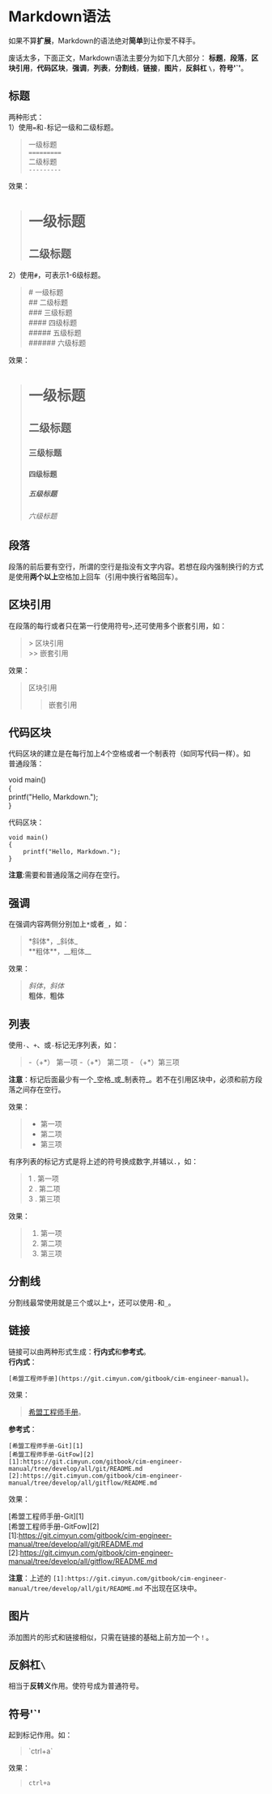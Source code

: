 # Markdown语法

如果不算**扩展**，Markdown的语法绝对**简单**到让你爱不释手。

废话太多，下面正文，Markdown语法主要分为如下几大部分：
**标题**，**段落**，**区块引用**，**代码区块**，**强调**，**列表**，**分割线**，**链接**，**图片**，**反斜杠 `\`**，**符号'`'**。

## 标题

两种形式：  
1）使用`=`和`-`标记一级和二级标题。
> 一级标题   
> `=========`   
> 二级标题    
> `---------`
  
效果：
> 一级标题   
> =========   
> 二级标题
> ---------  

2）使用`#`，可表示1-6级标题。
> \# 一级标题   
> \## 二级标题   
> \### 三级标题   
> \#### 四级标题   
> \##### 五级标题   
> \###### 六级标题    

效果：
> # 一级标题   
> ## 二级标题   
> ### 三级标题   
> #### 四级标题   
> ##### 五级标题   
> ###### 六级标题 

## 段落

段落的前后要有空行，所谓的空行是指没有文字内容。若想在段内强制换行的方式是使用**两个以上**空格加上回车（引用中换行省略回车）。

## 区块引用 

在段落的每行或者只在第一行使用符号`>`,还可使用多个嵌套引用，如：
> \> 区块引用  
> \>> 嵌套引用  

效果：
> 区块引用  
>> 嵌套引用 

## 代码区块

代码区块的建立是在每行加上4个空格或者一个制表符（如同写代码一样）。如    
普通段落：

void main()    
{    
    printf("Hello, Markdown.");    
}    

代码区块：

    void main()
    {
        printf("Hello, Markdown.");
    }

**注意**:需要和普通段落之间存在空行。

## 强调 
在强调内容两侧分别加上`*`或者`_`，如：
> \*斜体\*，\_斜体\_    
> \*\*粗体\*\*，\_\_粗体\_\_

效果：
> *斜体*，_斜体_    
> **粗体**，__粗体__

## 列表
使用`·`、`+`、或`-`标记无序列表，如：
> \-（+\*） 第一项
> \-（+\*） 第二项
> \- （+\*）第三项

**注意**：标记后面最少有一个_空格_或_制表符_。若不在引用区块中，必须和前方段落之间存在空行。

效果：
> + 第一项
> + 第二项
> + 第三项

有序列表的标记方式是将上述的符号换成数字,并辅以`.`，如：
> 1 . 第一项   
> 2 . 第二项    
> 3 . 第三项    

效果：
> 1. 第一项
> 2. 第二项
> 3. 第三项

## 分割线
分割线最常使用就是三个或以上`*`，还可以使用`-`和`_`。

## 链接 
链接可以由两种形式生成：**行内式**和**参考式**。    
**行内式**：

```
[希盟工程师手册](https://git.cimyun.com/gitbook/cim-engineer-manual)。
```

效果：
> [希盟工程师手册](https://git.cimyun.com/gitbook/cim-engineer-manual)。

**参考式**：

```
[希盟工程师手册-Git][1]    
[希盟工程师手册-GitFow][2]    
[1]:https://git.cimyun.com/gitbook/cim-engineer-manual/tree/develop/all/git/README.md
[2]:https://git.cimyun.com/gitbook/cim-engineer-manual/tree/develop/all/gitflow/README.md
```

效果：

[希盟工程师手册-Git][1]    
[希盟工程师手册-GitFow][2]    
[1]:https://git.cimyun.com/gitbook/cim-engineer-manual/tree/develop/all/git/README.md
[2]:https://git.cimyun.com/gitbook/cim-engineer-manual/tree/develop/all/gitflow/README.md

**注意**：上述的 `[1]:https://git.cimyun.com/gitbook/cim-engineer-manual/tree/develop/all/git/README.md` 不出现在区块中。

## 图片
添加图片的形式和链接相似，只需在链接的基础上前方加一个`！`。

## 反斜杠`\` 

相当于**反转义**作用。使符号成为普通符号。

## 符号'`' 

起到标记作用。如：
>\`ctrl+a\`

效果：
>`ctrl+a`    